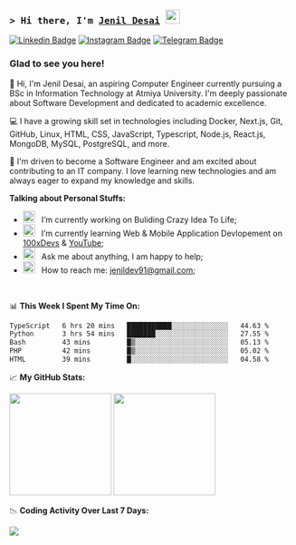 ### <samp>&gt; Hi there, I'm <a href="https://github.com/Jenil-Desai" target="_blank">Jenil Desai</a> <img src="https://media.giphy.com/media/hvRJCLFzcasrR4ia7z/giphy.gif" width="25"> </samp>

[![Linkedin Badge](https://img.shields.io/badge/-LinkedIn-0e76a8?style=flat-square&logo=Linkedin&logoColor=white)](https://linkedin.com/in/desaijenil)
[![Instagram Badge](https://img.shields.io/badge/-Instagram-e4405f?style=flat-square&logo=Instagram&logoColor=white)](https://instagram.com/jenxl_09/)
[![Telegram Badge](https://img.shields.io/badge/-Telegram-0088cc?style=flat-square&logo=Telegram&logoColor=white)](https://t.me/jenxl_09)

### Glad to see you here!

👋 Hi, I'm Jenil Desai, an aspiring Computer Engineer currently pursuing a BSc in Information Technology at Atmiya University. I'm deeply passionate about Software Development and dedicated to academic excellence.

💻 I have a growing skill set in technologies including Docker, Next.js, Git, GitHub, Linux, HTML, CSS, JavaScript, Typescript, Node.js, React.js, MongoDB, MySQL, PostgreSQL, and more.

🚀 I'm driven to become a Software Engineer and am excited about contributing to an IT company. I love learning new technologies and am always eager to expand my knowledge and skills.

**Talking about Personal Stuffs:**

- <img src="https://github.com/Gapur/Gapur/blob/main/assets/developer.gif?raw=true" width="21" />&nbsp;&nbsp; I’m currently working on Buliding Crazy Idea To Life;
- <img src="https://github.com/Gapur/Gapur/blob/main/assets/lightning.gif?raw=true" width="21" />&nbsp;&nbsp; I’m currently learning Web & Mobile Application Devlopement on [100xDevs](https://app.100xdevs.com/) & [YouTube](https://www.youtube.com/playlist?list=PLRAV69dS1uWSjBBJ-egNNOd4mdblt1P4c);
- <img src="https://github.com/Gapur/Gapur/blob/main/assets/message.gif?raw=true" width="21" />&nbsp;&nbsp; Ask me about anything, I am happy to help;
- <img src="https://github.com/Gapur/Gapur/blob/main/assets/letterbox.gif?raw=true" width="21" />&nbsp;&nbsp; How to reach me: jenildev91@gmail.com;

</br>

📊 **This Week I Spent My Time On:**

<!--START_SECTION:waka-->

```txt
TypeScript   6 hrs 20 mins   ███████████░░░░░░░░░░░░░░   44.63 %
Python       3 hrs 54 mins   ███████░░░░░░░░░░░░░░░░░░   27.55 %
Bash         43 mins         █▒░░░░░░░░░░░░░░░░░░░░░░░   05.13 %
PHP          42 mins         █▒░░░░░░░░░░░░░░░░░░░░░░░   05.02 %
HTML         39 mins         █░░░░░░░░░░░░░░░░░░░░░░░░   04.58 %
```

<!--END_SECTION:waka-->

📈 **My GitHub Stats:**

<p>
  <img height="180em" src="https://github-readme-stats.vercel.app/api?username=Jenil-Desai&show_icons=true&hide_border=true&&count_private=true&include_all_commits=true" />
  <img height="180em" src="https://github-readme-stats.vercel.app/api/top-langs/?username=Jenil-Desai&exclude_repo=KNN-Image-Classification&show_icons=true&hide_border=true&layout=compact&langs_count=8"/>
</p>

📉 **Coding Activity Over Last 7 Days:**
<p>
  <a href="https://wakatime.com"><img src="https://wakatime.com/share/@jenxl_09/b8102f6f-f9e3-4f01-9f62-81ca0bf42cab.png" /></a>
</p>
